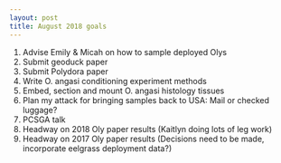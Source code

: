 ```yaml
---
layout: post
title: August 2018 goals
---
```


1. Advise Emily & Micah on how to sample deployed Olys 
2. Submit geoduck paper 
3. Submit Polydora paper 
4. Write O. angasi conditioning experiment methods 
5. Embed, section and mount O. angasi histology tissues 
6. Plan my attack for bringing samples back to USA: Mail or checked luggage?  
7. PCSGA talk 
8. Headway on 2018 Oly paper results (Kaitlyn doing lots of leg work)  
9. Headway on 2017 Oly paper results (Decisions need to be made, incorporate eelgrass deployment data?)  
